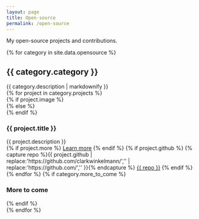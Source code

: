 ```yaml
---
layout: page
title: Open-source
permalink: /open-source
---
```


My open-source projects and contributions.

<div class="opensource-showcase">
	{% for category in site.data.opensource %}
	<div class="category">
        <h2>{{ category.category }}</h2>
        <div class="description">{{ category.description | markdownify }}</div>
        <div class="projects">
            {% for project in category.projects %}
            <div class="project">
                {% if project.image %}
                <div class="thumbnail" style="background-image: url({{ project.image }})"></div>
                {% else %}
                <div class="thumbnail"><span class="fa fa-code"></span></div>
                {% endif %}
                <h3>{{ project.title }}</h3>
                <div class="description">{{ project.description }}</div>
                {% if project.more %}
                <a class="button" href="{{ project.more }}">Learn more</a>
                {% endif %}
                {% if project.github %}
                {% capture repo %}{{ project.github | replace:'https://github.com/clarkwinkelmann/','' | replace:'https://github.com/','' }}{% endcapture %}
                <a class="button" href="{{ project.github }}"><span class="fa fa-github"></span> {{ repo }}</a>
                {% endif %}
            </div>
            {% endfor %}
            {% if category.more_to_come %}
            <div class="project more">
                <div class="thumbnail"><span class="fa fa-plus"></span></div>
                <h3>More to come</h3>
            </div>
            {% endif %}
        </div>
    </div>
    {% endfor %}
</div>
